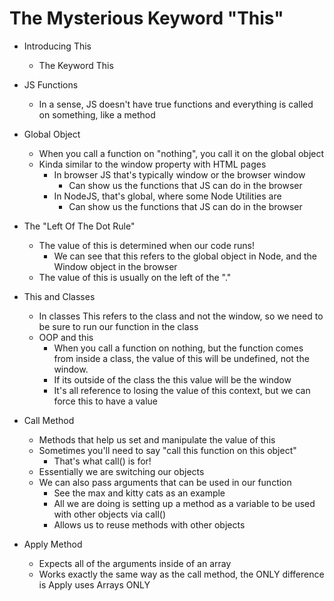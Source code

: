 # The Mysterious Keyword "This"

- Introducing This
    - The Keyword This


- JS Functions 
    - In a sense, JS doesn't have true functions and everything is called on something, like a method

- Global Object
    - When you call a function on "nothing", you call it on the global object
    - Kinda similar to the window property with HTML pages 
        - In browser JS that's typically window or the browser window
             - Can show us the functions that JS can do in the browser
        - In NodeJS, that's global, where some Node Utilities are
            - Can show us the functions that JS can do in the browser

- The "Left Of The Dot Rule"
    - The value of this is determined when our code runs!
        - We can see that this refers to the global object in Node, and the Window object in the browser
    - The value of this is usually on the left of the "."

- This and Classes
    - In classes This refers to the class and not the window, so we need to be sure to run our function in the class
    - OOP and this
        - When you call a function on nothing, but the function comes from inside a class, the value of this will be undefined, not the window. 
        - If its outside of the class the this value will be the window
        - It's all reference to losing the value of this context, but we can force this to have a value

- Call Method
    - Methods that help us set and manipulate the value of this
    - Sometimes you'll need to say "call this function on this object"
        - That's what call() is for!
    - Essentially we are switching our objects 
    - We can also pass arguments that can be used in our function
        - See the max and kitty cats as an example
        - All we are doing is setting up a method as a variable to be used with other objects via call()
        - Allows us to reuse methods with other objects

- Apply Method
    - Expects all of the arguments inside of an array
    - Works exactly the same way as the call method, the ONLY difference is Apply uses Arrays ONLY


    

    